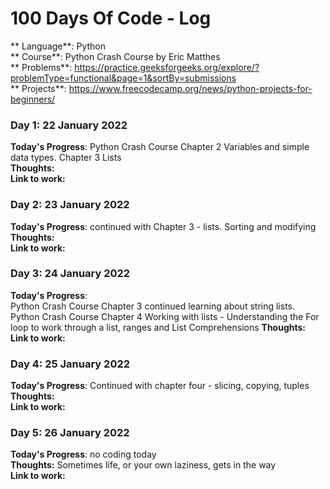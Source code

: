 # 100 Days Of Code - Log

** Language**: Python  
** Course**: Python Crash Course by Eric Matthes  
** Problems**: https://practice.geeksforgeeks.org/explore/?problemType=functional&page=1&sortBy=submissions  
** Projects**: https://www.freecodecamp.org/news/python-projects-for-beginners/  


### Day 1: 22 January 2022
**Today's Progress**: Python Crash Course Chapter 2 Variables and simple data types. Chapter 3 Lists  
**Thoughts:**  
**Link to work:**  
  
    
### Day 2: 23 January 2022
**Today's Progress**: continued with Chapter 3 - lists. Sorting and modifying  
**Thoughts:**  
**Link to work:**


### Day 3: 24 January 2022
**Today's Progress**:  
Python Crash Course Chapter 3 continued learning about string lists.  
Python Crash Course Chapter 4 Working with lists - Understanding the For loop to work through a list, ranges and List Comprehensions
**Thoughts:** 
**Link to work:** 

### Day 4: 25 January 2022
**Today's Progress**:   Continued with chapter four - slicing, copying, tuples  
**Thoughts:**  
**Link to work:**  

### Day 5: 26 January 2022  
**Today's Progress**:   no coding today  
**Thoughts:** Sometimes life, or your own laziness, gets in the way    
**Link to work:**  
